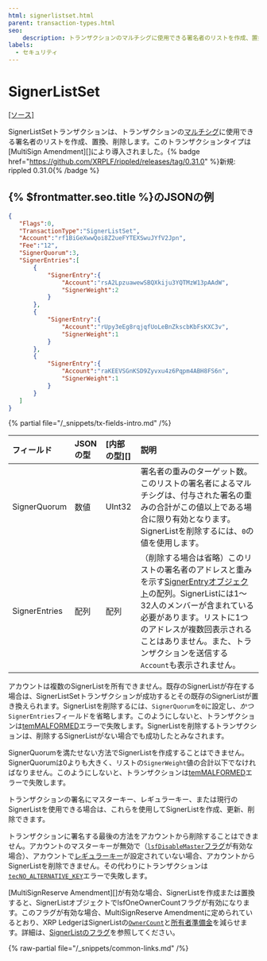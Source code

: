 ```yaml
---
html: signerlistset.html
parent: transaction-types.html
seo:
    description: トランザクションのマルチシグに使用できる署名者のリストを作成、置換、削除します。
labels:
  - セキュリティ
---
```

# SignerListSet
[[ソース]](https://github.com/XRPLF/rippled/blob/ef511282709a6a0721b504c6b7703f9de3eecf38/src/ripple/app/tx/impl/SetSignerList.cpp "Source")

SignerListSetトランザクションは、トランザクションの[マルチシグ](../../../../concepts/accounts/multi-signing.md)に使用できる署名者のリストを作成、置換、削除します。このトランザクションタイプは[MultiSign Amendment][]により導入されました。{% badge href="https://github.com/XRPLF/rippled/releases/tag/0.31.0" %}新規: rippled 0.31.0{% /badge %}

## {% $frontmatter.seo.title %}のJSONの例

```json
{
   "Flags":0,
   "TransactionType":"SignerListSet",
   "Account":"rf1BiGeXwwQoi8Z2ueFYTEXSwuJYfV2Jpn",
   "Fee":"12",
   "SignerQuorum":3,
   "SignerEntries":[
       {
           "SignerEntry":{
               "Account":"rsA2LpzuawewSBQXkiju3YQTMzW13pAAdW",
               "SignerWeight":2
           }
       },
       {
           "SignerEntry":{
               "Account":"rUpy3eEg8rqjqfUoLeBnZkscbKbFsKXC3v",
               "SignerWeight":1
           }
       },
       {
           "SignerEntry":{
               "Account":"raKEEVSGnKSD9Zyvxu4z6Pqpm4ABH8FS6n",
               "SignerWeight":1
           }
       }
   ]
}
```

{% partial file="/_snippets/tx-fields-intro.md" /%}
<!--{# fix md highlighting_ #}-->

| フィールド         | JSONの型 | [内部の型][] | 説明                  |
|:--------------|:----------|:------------------|:-----------------------------|
| SignerQuorum  | 数値    | UInt32            | 署名者の重みのターゲット数。このリストの署名者によるマルチシグは、付与された署名の重みの合計がこの値以上である場合に限り有効となります。SignerListを削除するには、`0`の値を使用します。 |
| SignerEntries | 配列     | 配列             | （削除する場合は省略）このリストの署名者のアドレスと重みを示す[SignerEntryオブジェクト](../../ledger-data/ledger-entry-types/signerlist.md#signerentryオブジェクト)の配列。SignerListには1～32人のメンバーが含まれている必要があります。リストに1つのアドレスが複数回表示されることはありません。また、トランザクションを送信する`Account`も表示されません。 |

アカウントは複数のSignerListを所有できません。既存のSignerListが存在する場合は、SignerListSetトランザクションが成功するとその既存のSignerListが置き換えられます。SignerListを削除するには、`SignerQuorum`を`0`に設定し、_かつ_`SignerEntries`フィールドを省略します。このようにしないと、トランザクションは[temMALFORMED](../transaction-results/tem-codes.md)エラーで失敗します。SignerListを削除するトランザクションは、削除するSignerListがない場合でも成功したとみなされます。

SignerQuorumを満たせない方法でSignerListを作成することはできません。SignerQuorumは0よりも大きく、リストの`SignerWeight`値の合計以下でなければなりません。このようにしないと、トランザクションは[temMALFORMED](../transaction-results/tem-codes.md)エラーで失敗します。

トランザクションの署名にマスターキー、レギュラーキー、または現行のSignerListを使用できる場合は、これらを使用してSignerListを作成、更新、削除できます。

トランザクションに署名する最後の方法をアカウントから削除することはできません。アカウントのマスターキーが無効で（[`lsfDisableMaster`フラグ](../../ledger-data/ledger-entry-types/accountroot.md#accountrootのフラグ)が有効な場合）、アカウントで[レギュラーキー](../../../../concepts/accounts/cryptographic-keys.md)が設定されていない場合、アカウントからSignerListを削除できません。その代わりにトランザクションは[`tecNO_ALTERNATIVE_KEY`](../transaction-results/tec-codes.md)エラーで失敗します。

[MultiSignReserve Amendment][]が有効な場合、SignerListを作成または置換すると、SignerListオブジェクトでlsfOneOwnerCountフラグが有効になります。このフラグが有効な場合、MultiSignReserve Amendmentに定められているとおり、XRP LedgerはSignerListの[`OwnerCount`](../../ledger-data/ledger-entry-types/accountroot.md#accountrootフィールド)と[所有者準備金](../../../../concepts/accounts/reserves.md#所有者準備金)を減らせます。詳細は、[SignerListのフラグ](../../ledger-data/ledger-entry-types/signerlist.md#signerlistのフラグ)を参照してください。

{% raw-partial file="/_snippets/common-links.md" /%}
